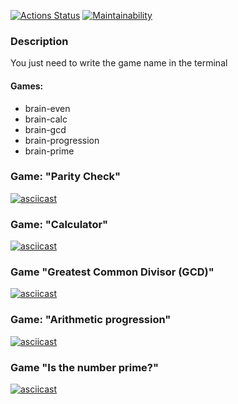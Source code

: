 [![Actions Status](https://github.com/Vyacheslav-Matyushin/frontend-project-44/actions/workflows/hexlet-check.yml/badge.svg)](https://github.com/Vyacheslav-Matyushin/frontend-project-44/actions)
[![Maintainability](https://api.codeclimate.com/v1/badges/a4b5a292ecfbe5717461/maintainability)](https://codeclimate.com/github/Vyacheslav-Matyushin/brain-games/maintainability)

### Description
You just need to write the game name in the terminal
#### Games:
+ brain-even
+ brain-calc
+ brain-gcd
+ brain-progression
+ brain-prime

### Game: "Parity Check"
[![asciicast](https://asciinema.org/a/4piTWwhN4RXjoasZep17CQ0QD.svg)](https://asciinema.org/a/4piTWwhN4RXjoasZep17CQ0QD)

### Game: "Calculator"
[![asciicast](https://asciinema.org/a/A4lOhMerqWEu5wN3rdENoLi5G.svg)](https://asciinema.org/a/A4lOhMerqWEu5wN3rdENoLi5G)

### Game "Greatest Common Divisor (GCD)"
[![asciicast](https://asciinema.org/a/pABg28dgCKm4v5CzF9YGmqgXK.svg)](https://asciinema.org/a/pABg28dgCKm4v5CzF9YGmqgXK)

### Game: "Arithmetic progression"
[![asciicast](https://asciinema.org/a/j01yyJJw9GfMm8DEhaAojE72j.svg)](https://asciinema.org/a/j01yyJJw9GfMm8DEhaAojE72j)

### Game "Is the number prime?"
[![asciicast](https://asciinema.org/a/bqJSzNmdjyF7wFT2UlkMPpnn0.svg)](https://asciinema.org/a/bqJSzNmdjyF7wFT2UlkMPpnn0)
